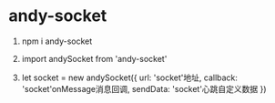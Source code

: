 # andy-socket


1. npm i andy-socket

2. import andySocket from 'andy-socket'

3. let socket = new andySocket({
  url: 'socket'地址,
  callback: 'socket'onMessage消息回调,
  sendData: 'socket'心跳自定义数据
})

